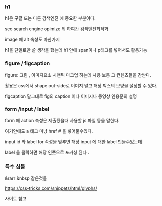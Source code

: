 ### h1

h1은 구글 또는 다른 검색엔진 에 중요한 부분이다.

seo search engine opimize 뭐 하여간 검색엔진최적화

image 에 alt 속성도 마찬가지

h1을 단일로만 쓸 생각을 했는데 h1 안에 span이나 p태그를 넣어서도 활용가능

### figure / figcaption

figure: 그림 , 이미지요소 시맨틱 마크업 하는데 사용 보통 그 컨텐츠들을 감싼다.

활용은 css에서 shape out-side로 이미지 말고 해당 박스의 모양을 설정할 수 있다.

figcaption 말그대로 fig의 caption 이다 이미지나 동영상 인용문의 설명

### form /input / label

form 에 action 속성은 제출됬을때 사용할 js 파일 등을 말한다.

여기안에도 a 태그 마냥 href # 을 넣어둘수있다.

input id 와 label for 속성을 맞추면 해당 input 에 대한 label 만들수있는데

label 을 클릭하면 해당 인풋으로 포커싱 된다 .

### 특수 심볼

&rarr &nbsp 같은것들

https://css-tricks.com/snippets/html/glyphs/

사이트 참고
